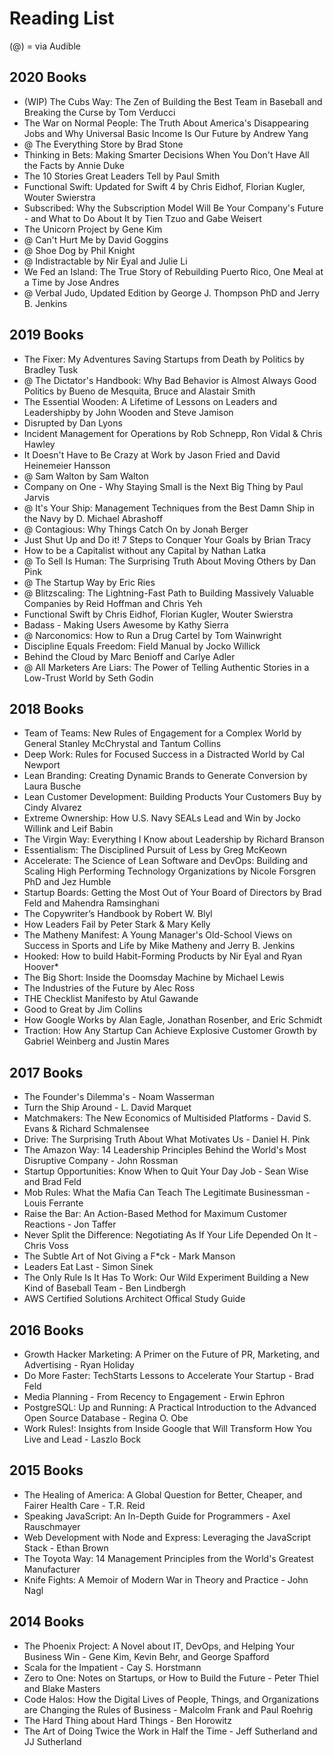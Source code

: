 # Reading List
(@) = via Audible

## 2020 Books
* (WIP) The Cubs Way: The Zen of Building the Best Team in Baseball and Breaking the Curse by Tom Verducci
* The War on Normal People: The Truth About America's Disappearing Jobs and Why Universal Basic Income Is Our Future by Andrew Yang
* @ The Everything Store by Brad Stone
* Thinking in Bets: Making Smarter Decisions When You Don't Have All the Facts by Annie Duke
* The 10 Stories Great Leaders Tell by Paul Smith
* Functional Swift: Updated for Swift 4 by Chris Eidhof, Florian Kugler, Wouter Swierstra
* Subscribed: Why the Subscription Model Will Be Your Company's Future - and What to Do About It by Tien Tzuo and Gabe Weisert
* The Unicorn Project by Gene Kim
* @ Can't Hurt Me by David Goggins
* @ Shoe Dog by Phil Knight
* @ Indistractable by Nir Eyal and Julie Li
* We Fed an Island: The True Story of Rebuilding Puerto Rico, One Meal at a Time by Jose Andres
* @ Verbal Judo, Updated Edition by George J. Thompson PhD and Jerry B. Jenkins

## 2019 Books

* The Fixer: My Adventures Saving Startups from Death by Politics by Bradley Tusk
* @ The Dictator's Handbook: Why Bad Behavior is Almost Always Good Politics by Bueno de Mesquita, Bruce and Alastair Smith
* The Essential Wooden: A Lifetime of Lessons on Leaders and Leadershipby by John Wooden and Steve Jamison
* Disrupted by Dan Lyons
* Incident Management for Operations by Rob Schnepp, Ron Vidal & Chris Hawley
* It Doesn't Have to Be Crazy at Work by Jason Fried and David Heinemeier Hansson 
* @ Sam Walton by Sam Walton
* Company on One - Why Staying Small is the Next Big Thing by Paul Jarvis
* @ It's Your Ship: Management Techniques from the Best Damn Ship in the Navy by D. Michael Abrashoff
* @ Contagious: Why Things Catch On by Jonah Berger
* Just Shut Up and Do it! 7 Steps to Conquer Your Goals by Brian Tracy
* How to be a Capitalist without any Capital by Nathan Latka
* @ To Sell Is Human: The Surprising Truth About Moving Others by Dan Pink
* @ The Startup Way by Eric Ries
* @ Blitzscaling: The Lightning-Fast Path to Building Massively Valuable Companies by Reid Hoffman and Chris Yeh
* Functional Swift by Chris Eidhof, Florian Kugler, Wouter Swierstra
* Badass - Making Users Awesome by Kathy Sierra
* @ Narconomics: How to Run a Drug Cartel by Tom Wainwright
* Discipline Equals Freedom: Field Manual by Jocko Willick
* Behind the Cloud by Marc Benioff and Carlye Adler
* @ All Marketers Are Liars: The Power of Telling Authentic Stories in a Low-Trust World by Seth Godin

## 2018 Books
* Team of Teams: New Rules of Engagement for a Complex World by General Stanley McChrystal and Tantum Collins
* Deep Work: Rules for Focused Success in a Distracted World by Cal Newport
* Lean Branding: Creating Dynamic Brands to Generate Conversion by Laura Busche 
* Lean Customer Development: Building Products Your Customers Buy by Cindy Alvarez
* Extreme Ownership: How U.S. Navy SEALs Lead and Win by Jocko Willink and Leif Babin
* The Virgin Way: Everything I Know about Leadership by Richard Branson
* Essentialism: The Disciplined Pursuit of Less by Greg McKeown
* Accelerate: The Science of Lean Software and DevOps: Building and Scaling High Performing Technology Organizations by Nicole Forsgren PhD and Jez Humble
* Startup Boards: Getting the Most Out of Your Board of Directors by Brad Feld and Mahendra Ramsinghani
* The Copywriter’s Handbook by Robert W. Blyl
* How Leaders Fail by Peter Stark & Mary Kelly
* The Matheny Manifest: A Young Manager's Old-School Views on Success in Sports and Life by Mike Matheny and Jerry B. Jenkins
* Hooked: How to build Habit-Forming Products by Nir Eyal and Ryan Hoover* 
* The Big Short: Inside the Doomsday Machine by Michael Lewis
* The Industries of the Future by Alec Ross
* THE Checklist Manifesto by Atul Gawande
* Good to Great by Jim Collins
* How Google Works by Alan Eagle, Jonathan Rosenber, and Eric Schmidt
* Traction: How Any Startup Can Achieve Explosive Customer Growth by Gabriel Weinberg and Justin Mares



## 2017 Books
* The Founder's Dilemma's - Noam Wasserman
* Turn the Ship Around - L. David Marquet
* Matchmakers: The New Economics of Multisided Platforms - David S. Evans & Richard Schmalensee
* Drive: The Surprising Truth About What Motivates Us - Daniel H. Pink
* The Amazon Way: 14 Leadership Principles Behind the World's Most Disruptive Company - John Rossman
* Startup Opportunities: Know When to Quit Your Day Job - Sean Wise and Brad Feld
* Mob Rules: What the Mafia Can Teach The Legitimate Businessman - Louis Ferrante
* Raise the Bar: An Action-Based Method for Maximum Customer Reactions - Jon Taffer
* Never Split the Difference: Negotiating As If Your Life Depended On It - Chris Voss
* The Subtle Art of Not Giving a F*ck - Mark Manson
* Leaders Eat Last - Simon Sinek
* The Only Rule Is It Has To Work: Our Wild Experiment Building a New Kind of Baseball Team - Ben Lindbergh
* AWS Certified Solutions Architect Offical Study Guide

## 2016 Books
* Growth Hacker Marketing: A Primer on the Future of PR, Marketing, and Advertising - Ryan Holiday
* Do More Faster: TechStarts Lessons to Accelerate Your Startup - Brad Feld
* Media Planning - From Recency to Engagement - Erwin Ephron
* PostgreSQL: Up and Running: A Practical Introduction to the Advanced Open Source Database - Regina O. Obe
* Work Rules!: Insights from Inside Google that Will Transform How You Live and Lead - Laszlo Bock

## 2015 Books
* The Healing of America: A Global Question for Better, Cheaper, and Fairer Health Care - T.R. Reid
* Speaking JavaScript: An In-Depth Guide for Programmers - Axel Rauschmayer
* Web Development with Node and Express: Leveraging the JavaScript Stack - Ethan Brown
* The Toyota Way: 14 Management Principles from the World's Greatest Manufacturer
* Knife Fights: A Memoir of Modern War in Theory and Practice - John Nagl

## 2014 Books 
* The Phoenix Project: A Novel about IT, DevOps, and Helping Your Business Win - Gene Kim, Kevin Behr, and George Spafford
* Scala for the Impatient - Cay S. Horstmann
* Zero to One: Notes on Startups, or How to Build the Future - Peter Thiel and Blake Masters
* Code Halos: How the Digital Lives of People, Things, and Organizations are Changing the Rules of Business - Malcolm Frank and Paul Roehrig
*  The Hard Thing about Hard Things - Ben Horowitz
* The Art of Doing Twice the Work in Half the Time - Jeff Sutherland and JJ Sutherland
